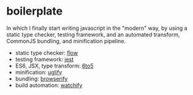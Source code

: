 # boilerplate
In which I finally start writing javascript in the "modern" way, by using a static type checker, testing framework, and an automated transform, CommonJS bundling, and minification pipeline.

* static type checker: [flow](https://github.com/facebook/flow)
* testing framework: [jest](https://github.com/facebook/jest)
* ES6, JSX, type transform: [6to5](https://github.com/6to5/6to5)
* minification: [uglify](https://github.com/mishoo/UglifyJS)
* bundling: [browserify](https://github.com/substack/node-browserify)
* build automation: [watchify](https://github.com/substack/watchify)
